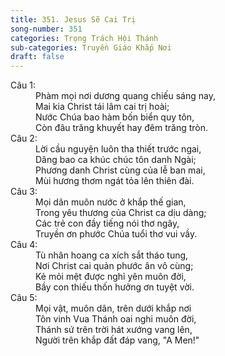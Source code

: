 ```yaml
---
title: 351. Jesus Sẽ Cai Trị
song-number: 351
categories: Trọng Trách Hội Thánh
sub-categories: Truyền Giáo Khắp Nơi
draft: false
---
```

<dl><dt>Câu 1:</dt><dd data-verse="1">Phàm mọi nơi dương quang chiếu sáng nay, <br/>Mai kia Christ tái lâm cai trị hoài; <br/>Nước Chúa bao hàm bốn biển quy tôn, <br/>Còn đâu trăng khuyết hay đêm trăng tròn. </dd><dt>Câu 2:</dt><dd data-verse="2">Lời cầu nguyện luôn tha thiết trước ngai, <br/>Dâng bao ca khúc chúc tôn danh Ngài; <br/>Phương danh Christ cùng của lễ ban mai, <br/>Mùi hương thơm ngát tỏa lên thiên đài. </dd><dt>Câu 3:</dt><dd data-verse="3">Mọi dân muôn nước ở khắp thế gian, <br/>Trong yêu thương của Christ ca dịu dàng; <br/>Các trẻ con đầy tiếng nói thơ ngây, <br/>Truyền ơn phước Chúa tuổi thơ vui vầy. </dd><dt>Câu 4:</dt><dd data-verse="4">Tù nhân hoang ca xích sắt tháo tung, <br/>Nơi Christ cai quản phước ân vô cùng; <br/>Kẻ mỏi mệt được nghỉ yên muôn đời, <br/>Bầy con thiếu thốn hưởng ơn tuyệt vời. </dd><dt>Câu 5:</dt><dd data-verse="5">Mọi vật, muôn dân, trên dưới khắp nơi <br/>Tôn vinh Vua Thánh oai nghi muôn đời, <br/>Thánh sứ trên trời hát xướng vang lên, <br/>Người trên khắp đất đáp vang, "A Men!" </dd></dl>